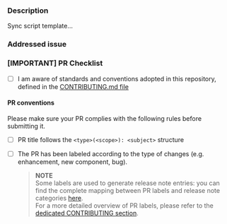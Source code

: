 ### Description

Sync script template...

<!-- Please provide a brief description of your changes. Summarize the rationale and impact on the codebase. E.g.

##### <Changed component name>
    - change 1
    - change 2
    - ...
-->

### Addressed issue

<!-- Link to the issue, if present. E.g. 
    Closes #XYZ
-->

### [IMPORTANT] PR Checklist

- [ ] I am aware of standards and conventions adopted in this repository, defined in the [CONTRIBUTING.md file](https://github.com/mia-platform/design-system/blob/main/CONTRIBUTING.md)

#### PR conventions

Please make sure your PR complies with the following rules before submitting it.

- [ ] PR title follows the `<type>(<scope>): <subject>` structure
- [ ] The PR has been labeled according to the type of changes (e.g. enhancement, new component, bug).

    > **NOTE**  
    > Some labels are used to generate release note entries: you can find the complete mapping between PR labels and release note categories [here](https://github.com/mia-platform/design-system/blob/main/.github/release.yml).  
    For a more detailed overview of PR labels, please refer to the [dedicated CONTRIBUTING section](https://github.com/mia-platform/design-system/blob/main/CONTRIBUTING.md#pull-request-labels).
